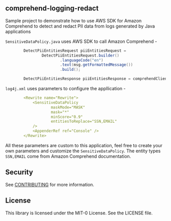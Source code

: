 ## comprehend-logging-redact

Sample project to demonstrate how to use AWS SDK for Amazon Comprehend to detect and redact PII data from logs generated by Java applications

`SensitiveDataPolicy.java` uses AWS SDK to call Amazon Comprehend -

```java
        DetectPiiEntitiesRequest piiEntitiesRequest =
                DetectPiiEntitiesRequest.builder()
                        .languageCode("en")
                        .text(msg.getFormattedMessage())
                        .build();

        DetectPiiEntitiesResponse piiEntitiesResponse = comprehendClient.detectPiiEntities(piiEntitiesRequest);
```

`log4j.xml` uses parameters to configure the appllication -

```yaml
        <Rewrite name="Rewrite">
            <SensitiveDataPolicy
                    maskMode="MASK"
                    mask="*"
                    minScore="0.9"
                    entitiesToReplace="SSN,EMAIL"
            />
            <AppenderRef ref="Console" />
        </Rewrite>
```

All these parameters are custom to this application, feel free to create your own parameters and customize the `SensitiveDataPolicy`. The entity types `SSN,EMAIL` come from Amazon Comprehend documentation.
 

## Security

See [CONTRIBUTING](CONTRIBUTING.md#security-issue-notifications) for more information.

## License

This library is licensed under the MIT-0 License. See the LICENSE file.

